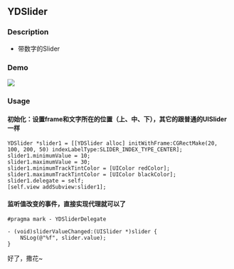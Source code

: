 ## YDSlider


### Description

* 带数字的Slider

### Demo

![](https://github.com/miss-yadi/YDSliderView/blob/master/YDSlider.gif)

### Usage
#### 初始化：设置frame和文字所在的位置（上、中、下），其它的跟普通的UISlider一样

	YDSlider *slider1 = [[YDSlider alloc] initWithFrame:CGRectMake(20, 100, 200, 50) indexLabelType:SLIDER_INDEX_TYPE_CENTER];
    slider1.minimumValue = 10;
    slider1.maximumValue = 30;
    slider1.minimumTrackTintColor = [UIColor redColor];
    slider1.maximumTrackTintColor = [UIColor blackColor];
    slider1.delegate = self;
    [self.view addSubview:slider1];

#### 监听值改变的事件，直接实现代理就可以了

	#pragma mark - YDSliderDelegate

	- (void)sliderValueChanged:(UISlider *)slider {
	    NSLog(@"%f", slider.value);
	}
	

好了，撒花~
